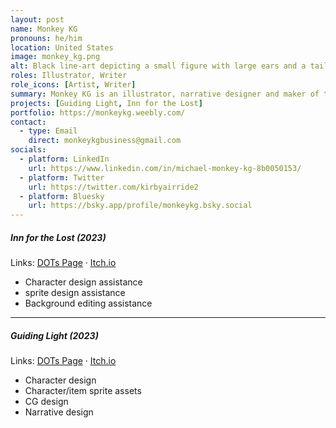 ```yaml
---
layout: post
name: Monkey KG
pronouns: he/him
location: United States
image: monkey_kg.png
alt: Black line-art depicting a small figure with large ears and a tail on a white background.
roles: Illustrator, Writer
role_icons: [Artist, Writer]
summary: Monkey KG is an illustrator, narrative designer and maker of things.
projects: [Guiding Light, Inn for the Lost]
portfolio: https://monkeykg.weebly.com/
contact:
  - type: Email
    direct: monkeykgbusiness@gmail.com
socials:
  - platform: LinkedIn
    url: https://www.linkedin.com/in/michael-monkey-kg-8b0050153/
  - platform: Twitter
    url: https://twitter.com/kirbyairride2
  - platform: Bluesky
    url: https://bsky.app/profile/monkeykg.bsky.social
---
```

##### _Inn for the Lost (2023)_
Links: [DOTs Page](/projects/inn-lost) &middot; [Itch.io](https://shleedelie.itch.io/inn-for-the-lost)
- Character design assistance
- sprite design assistance
- Background editing assistance 

<hr class="secondary">

##### _Guiding Light (2023)_
Links: [DOTs Page](/projects/guiding-light) &middot; [Itch.io](https://candlesticklibrary.itch.io/guiding-light)
- Character design
- Character/item sprite assets
- CG design
- Narrative design

